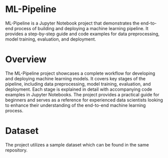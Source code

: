 # ML-Pipeline
ML-Pipeline is a Jupyter Notebook project that demonstrates the end-to-end process of building and deploying a machine learning pipeline.
It provides a step-by-step guide and code examples for data preprocessing, model training, evaluation, and deployment.

# Overview
The ML-Pipeline project showcases a complete workflow for developing and deploying machine learning models. 
It covers key stages of the pipeline, including data preprocessing, model training, evaluation, and deployment. 
Each stage is explained in detail with accompanying code examples in Jupyter Notebooks.
The project provides a practical guide for beginners and serves as a reference for experienced data scientists looking to enhance 
their understanding of the end-to-end machine learning process.

# Dataset
The project utilizes a sample dataset which can be found in the same repository.
